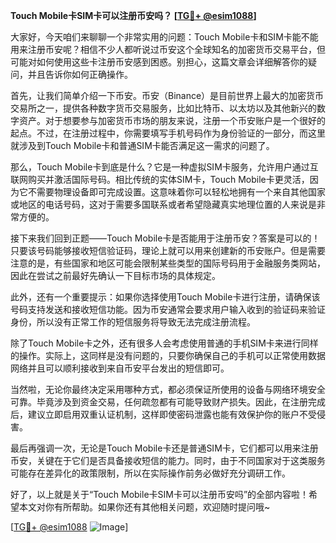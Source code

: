 **Touch Mobile卡SIM卡可以注册币安吗？ [[TG💪+ @esim1088](https://t.me/s/esim1088)]**

大家好，今天咱们来聊聊一个非常实用的问题：Touch Mobile卡和SIM卡能不能用来注册币安呢？相信不少人都听说过币安这个全球知名的加密货币交易平台，但可能对如何使用这些卡注册币安感到困惑。别担心，这篇文章会详细解答你的疑问，并且告诉你如何正确操作。

首先，让我们简单介绍一下币安。币安（Binance）是目前世界上最大的加密货币交易所之一，提供各种数字货币交易服务，比如比特币、以太坊以及其他新兴的数字资产。对于想要参与加密货币市场的朋友来说，注册一个币安账户是一个很好的起点。不过，在注册过程中，你需要填写手机号码作为身份验证的一部分，而这里就涉及到Touch Mobile卡和普通SIM卡能否满足这一需求的问题了。

那么，Touch Mobile卡到底是什么？它是一种虚拟SIM卡服务，允许用户通过互联网购买并激活国际号码。相比传统的实体SIM卡，Touch Mobile卡更灵活，因为它不需要物理设备即可完成设置。这意味着你可以轻松地拥有一个来自其他国家或地区的电话号码，这对于需要多国联系或者希望隐藏真实地理位置的人来说是非常方便的。

接下来我们回到正题——Touch Mobile卡是否能用于注册币安？答案是可以的！只要该号码能够接收短信验证码，理论上就可以用来创建新的币安账户。但是需要注意的是，有些国家和地区可能会限制某些类型的国际号码用于金融服务类网站，因此在尝试之前最好先确认一下目标市场的具体规定。

此外，还有一个重要提示：如果你选择使用Touch Mobile卡进行注册，请确保该号码支持发送和接收短信功能。因为币安通常会要求用户输入收到的验证码来验证身份，所以没有正常工作的短信服务将导致无法完成注册流程。

除了Touch Mobile卡之外，还有很多人会考虑使用普通的手机SIM卡来进行同样的操作。实际上，这同样是没有问题的，只要你确保自己的手机可以正常使用数据网络并且可以顺利接收到来自币安平台发出的短信即可。

当然啦，无论你最终决定采用哪种方式，都必须保证所使用的设备与网络环境安全可靠。毕竟涉及到资金交易，任何疏忽都有可能导致财产损失。因此，在注册完成后，建议立即启用双重认证机制，这样即使密码泄露也能有效保护你的账户不受侵害。

最后再强调一次，无论是Touch Mobile卡还是普通SIM卡，它们都可以用来注册币安，关键在于它们是否具备接收短信的能力。同时，由于不同国家对于这类服务可能存在差异化的政策限制，所以在实际操作前务必做好充分调研工作。

好了，以上就是关于“Touch Mobile卡SIM卡可以注册币安吗”的全部内容啦！希望本文对你有所帮助。如果你还有其他相关问题，欢迎随时提问哦~ 

[[TG💪+ @esim1088](https://t.me/s/esim1088) ![Image](https://i.postimg.cc/4NQfJmqS/Snipaste-2025-05-13-00-14-12.png)]